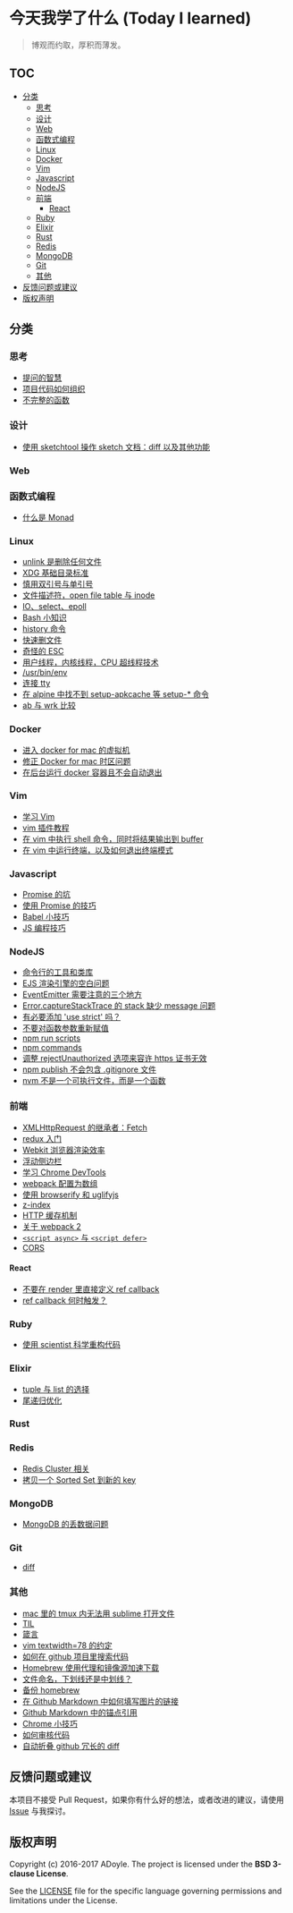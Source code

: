 # 今天我学了什么 (Today I learned)

> 博观而约取，厚积而薄发。

## TOC

<!-- MarkdownTOC depth=4 GFM -->

- [分类](#分类)
    - [思考](#思考)
    - [设计](#设计)
    - [Web](#web)
    - [函数式编程](#函数式编程)
    - [Linux](#linux)
    - [Docker](#docker)
    - [Vim](#vim)
    - [Javascript](#javascript)
    - [NodeJS](#nodejs)
    - [前端](#前端)
        - [React](#react)
    - [Ruby](#ruby)
    - [Elixir](#elixir)
    - [Rust](#rust)
    - [Redis](#redis)
    - [MongoDB](#mongodb)
    - [Git](#git)
    - [其他](#其他)
- [反馈问题或建议](#反馈问题或建议)
- [版权声明](#版权声明)

<!-- /MarkdownTOC -->

<a name="分类"></a>
## 分类

<a name="思考"></a>
### 思考

- [提问的智慧](./thinking/smartquestion.md)
- [项目代码如何组织](./thinking/how-to-make-code-organization.md)
- [不完整的函数](./thinking/non-total-function.md)

<a name="设计"></a>
### 设计

- [使用 sketchtool 操作 sketch 文档：diff 以及其他功能](./design/sketchtool-for-diff.md)

<a name="web"></a>
### Web

<a name="函数式编程"></a>
### 函数式编程

- [什么是 Monad](./fp/what-is-monad.md)

<a name="linux"></a>
### Linux

- [unlink 是删除任何文件](./linux/unlink.md)
- [XDG 基础目录标准](./linux/XDG-base-directory-spec.md)
- [慎用双引号与单引号](./linux/quotes-in-bash.md)
- [文件描述符，open file table 与 inode](./linux/fd-oft-inode.md)
- [IO、select、epoll](./linux/io-select-epoll.md)
- [Bash 小知识](./linux/bash-learning.md)
- [history 命令](./linux/history.md)
- [快速删文件](./linux/fast-remove-files.md)
- [奇怪的 ESC](./linux/weird-esc-key.md)
- [用户线程，内核线程，CPU 超线程技术](./linux/about-multi-thread.md)
- [/usr/bin/env](./linux/usr-bin-env.md)
- [连接 tty](./linux/connect-tty.md)
- [在 alpine 中找不到 setup-apkcache 等 setup-* 命令](./linux/setup-scripts-in-alpine.md)
- [ab 与 wrk 比较](./linux/ab-vs-wrk.md)

<a name="docker"></a>
### Docker
- [进入 docker for mac 的虚拟机](./docker/docker-for-mac-tty.md)
- [修正 Docker for mac 时区问题](./docker/fix-timezone-in-docker-for-mac.md)
- [在后台运行 docker 容器且不会自动退出](./docker/run-docker-in-background.md)

<a name="vim"></a>
### Vim

- [学习 Vim](./vim/vim-learning.md)
- [vim 插件教程](./vim/plugins-tutorial.md)
- [在 vim 中执行 shell 命令，同时将结果输出到 buffer](./vim/pipe-shell-output-to-buffer.md)
- [在 vim 中运行终端，以及如何退出终端模式](./vim/run-terminal-in-vim.md)

<a name="javascript"></a>
### Javascript

- [Promise 的坑](./javascript/trap-of-promise.md)
- [使用 Promise 的技巧](./javascript/trick-of-promise.md)
- [Babel 小技巧](./javascript/babel-tricks.md)
- [JS 编程技巧](./javascript/tricks-of-js.md)

<a name="nodejs"></a>
### NodeJS

- [命令行的工具和类库](./nodejs/cli-libraries-and-tools.md)
- [EJS 渲染引擎的空白问题](./nodejs/ejs-blanks.md)
- [EventEmitter 需要注意的三个地方](./nodejs/three-notes-of-eventemitter.md)
- [Error.captureStackTrace 的 stack 缺少 message 问题](./nodejs/error-captureStackTrace.md)
- [有必要添加 'use strict' 吗？](http://adoyle.me/blog/implicit-strict-mode.html)
- [不要对函数参数重新赋值](./nodejs/don-t-reassign-function-arguments.md)
- [npm run scripts](./nodejs/npm-run-scripts.md)
- [npm commands](./nodejs/npm-commands.md)
- [调整 rejectUnauthorized 选项来容许 https 证书无效](./nodejs/rejectUnauthorized-of-https.md)
- [npm publish 不会包含 .gitignore 文件](./nodejs/missing-gitignore-when-node-publish.md)
- [nvm 不是一个可执行文件，而是一个函数](./nodejs/nvm-is-not-a-executable-but-a-function.md)

<a name="前端"></a>
### 前端

- [XMLHttpRequest 的继承者：Fetch](./front-end/fetch.md)
- [redux 入门](./front-end/redux-ABC.md)
- [Webkit 浏览器渲染效率](./front-end/webkit-render-performance.md)
- [浮动侧边栏](./front-end/float-sidebar.md)
- [学习 Chrome DevTools](./front-end/learning-chrome-dev-tools.md)
- [webpack 配置为数组](./front-end/webpack-config-is-an-array.md)
- [使用 browserify 和 uglifyjs](./front-end/using-browserify-and-uglifyjs.md)
- [z-index](./front-end/z-index.md)
- [HTTP 缓存机制](./front-end/http-cache.md)
- [关于 webpack 2](./front-end/all-about-webpack-2.md)
- [`<script async>` 与 `<script defer>`](./front-end/async-defer-script-dom.md)
- [CORS](./front-end/cors.md)

<a name="react"></a>
#### React
- [不要在 render 里直接定义 ref callback](./front-end/react/dont-define-ref-callback-in-render.md)
- [ref callback 何时触发？](./front-end/react/when-ref-callback-get-invoked.md)

<a name="ruby"></a>
### Ruby

- [使用 scientist 科学重构代码](./ruby/using-scientist-for-refactoring.md)

<a name="elixir"></a>
### Elixir

- [tuple 与 list 的选择](./elixir/choosing-between-tuple-and-list.md)
- [尾递归优化](./elixir/choosing-between-tuple-and-list.md)

<a name="rust"></a>
### Rust

<a name="redis"></a>
### Redis

- [Redis Cluster 相关](./redis/cluster.md)
- [拷贝一个 Sorted Set 到新的 key](./redis/copy-a-sorted-set.md)

<a name="mongodb"></a>
### MongoDB

- [MongoDB 的丢数据问题](./mongo/data-lost.md)

<a name="git"></a>
### Git

- [diff](./git/diff.md)

<a name="其他"></a>
### 其他

- [mac 里的 tmux 内无法用 sublime 打开文件](./others/subl-in-tmux-on-mac.md)
- [TIL](./others/TIL.md)
- [箴言](./others/maxim.md)
- [vim textwidth=78 的约定](./others/textwidth-78-of-vim.md)
- [如何在 github 项目里搜索代码](./others/how-to-use-github-to-browse-codes.md)
- [Homebrew 使用代理和镜像源加速下载](./others/homebrew-proxy-and-mirror.md)
- [文件命名，下划线还是中划线？](./others/file-naming-with-underscores-and-dashes.md)
- [备份 homebrew](./others/backup-brew.md)
- [在 Github Markdown 中如何填写图片的链接](./others/relative-link-in-github-markdown.md)
- [Github Markdown 中的锚点引用](./others/anchor-in-github-markdown.md)
- [Chrome 小技巧](./others/chrome-tricks.md)
- [如何审核代码](./others/how-to-review-code.md)
- [自动折叠 github 冗长的 diff](https://robots.thoughtbot.com/github-diff-supression)

<a name="反馈问题或建议"></a>
## 反馈问题或建议

本项目不接受 Pull Request，如果你有什么好的想法，或者改进的建议，请使用 [Issue][] 与我探讨。

<a name="版权声明"></a>
## 版权声明

Copyright (c) 2016-2017 ADoyle. The project is licensed under the **BSD 3-clause License**.

See the [LICENSE][] file for the specific language governing permissions and limitations under the License.


[Issue]: https://github.com/adoyle-h/Today-I-Learned/issues
[LICENSE]: ./LICENSE

